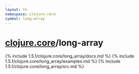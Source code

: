 ```yaml
---
layout: fn
namespace: clojure.core
symbol: long-array
---
```


# [clojure.core](../)/long-array

{% include 1.5.1/clojure.core/long_array/docs.md %}
{% include 1.5.1/clojure.core/long_array/examples.md %}
{% include 1.5.1/clojure.core/long_array/src.md %}


